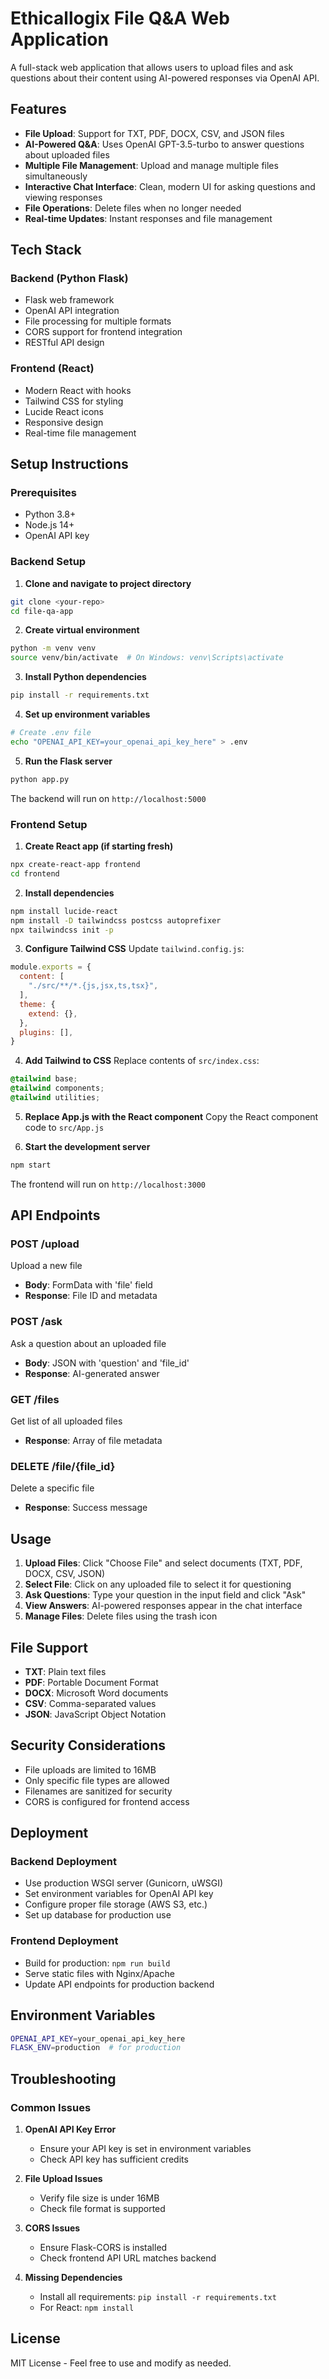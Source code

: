 # Ethicallogix File Q&A Web Application


A full-stack web application that allows users to upload files and ask questions about their content using AI-powered responses via OpenAI API.

## Features

- **File Upload**: Support for TXT, PDF, DOCX, CSV, and JSON files
- **AI-Powered Q&A**: Uses OpenAI GPT-3.5-turbo to answer questions about uploaded files
- **Multiple File Management**: Upload and manage multiple files simultaneously
- **Interactive Chat Interface**: Clean, modern UI for asking questions and viewing responses
- **File Operations**: Delete files when no longer needed
- **Real-time Updates**: Instant responses and file management

## Tech Stack

### Backend (Python Flask)
- Flask web framework
- OpenAI API integration
- File processing for multiple formats
- CORS support for frontend integration
- RESTful API design

### Frontend (React)
- Modern React with hooks
- Tailwind CSS for styling
- Lucide React icons
- Responsive design
- Real-time file management

## Setup Instructions

### Prerequisites
- Python 3.8+
- Node.js 14+
- OpenAI API key

### Backend Setup

1. **Clone and navigate to project directory**
```bash
git clone <your-repo>
cd file-qa-app
```

2. **Create virtual environment**
```bash
python -m venv venv
source venv/bin/activate  # On Windows: venv\Scripts\activate
```

3. **Install Python dependencies**
```bash
pip install -r requirements.txt
```

4. **Set up environment variables**
```bash
# Create .env file
echo "OPENAI_API_KEY=your_openai_api_key_here" > .env
```

5. **Run the Flask server**
```bash
python app.py
```

The backend will run on `http://localhost:5000`

### Frontend Setup

1. **Create React app (if starting fresh)**
```bash
npx create-react-app frontend
cd frontend
```

2. **Install dependencies**
```bash
npm install lucide-react
npm install -D tailwindcss postcss autoprefixer
npx tailwindcss init -p
```

3. **Configure Tailwind CSS**
Update `tailwind.config.js`:
```javascript
module.exports = {
  content: [
    "./src/**/*.{js,jsx,ts,tsx}",
  ],
  theme: {
    extend: {},
  },
  plugins: [],
}
```

4. **Add Tailwind to CSS**
Replace contents of `src/index.css`:
```css
@tailwind base;
@tailwind components;
@tailwind utilities;
```

5. **Replace App.js with the React component**
Copy the React component code to `src/App.js`

6. **Start the development server**
```bash
npm start
```

The frontend will run on `http://localhost:3000`

## API Endpoints

### POST /upload
Upload a new file
- **Body**: FormData with 'file' field
- **Response**: File ID and metadata

### POST /ask
Ask a question about an uploaded file
- **Body**: JSON with 'question' and 'file_id'
- **Response**: AI-generated answer

### GET /files
Get list of all uploaded files
- **Response**: Array of file metadata

### DELETE /file/{file_id}
Delete a specific file
- **Response**: Success message

## Usage

1. **Upload Files**: Click "Choose File" and select documents (TXT, PDF, DOCX, CSV, JSON)
2. **Select File**: Click on any uploaded file to select it for questioning
3. **Ask Questions**: Type your question in the input field and click "Ask"
4. **View Answers**: AI-powered responses appear in the chat interface
5. **Manage Files**: Delete files using the trash icon

## File Support

- **TXT**: Plain text files
- **PDF**: Portable Document Format
- **DOCX**: Microsoft Word documents
- **CSV**: Comma-separated values
- **JSON**: JavaScript Object Notation

## Security Considerations

- File uploads are limited to 16MB
- Only specific file types are allowed
- Filenames are sanitized for security
- CORS is configured for frontend access

## Deployment

### Backend Deployment
- Use production WSGI server (Gunicorn, uWSGI)
- Set environment variables for OpenAI API key
- Configure proper file storage (AWS S3, etc.)
- Set up database for production use

### Frontend Deployment
- Build for production: `npm run build`
- Serve static files with Nginx/Apache
- Update API endpoints for production backend

## Environment Variables

```bash
OPENAI_API_KEY=your_openai_api_key_here
FLASK_ENV=production  # for production
```

## Troubleshooting

### Common Issues

1. **OpenAI API Key Error**
   - Ensure your API key is set in environment variables
   - Check API key has sufficient credits

2. **File Upload Issues**
   - Verify file size is under 16MB
   - Check file format is supported

3. **CORS Issues**
   - Ensure Flask-CORS is installed
   - Check frontend API URL matches backend

4. **Missing Dependencies**
   - Install all requirements: `pip install -r requirements.txt`
   - For React: `npm install`

## License

MIT License - Feel free to use and modify as needed.
